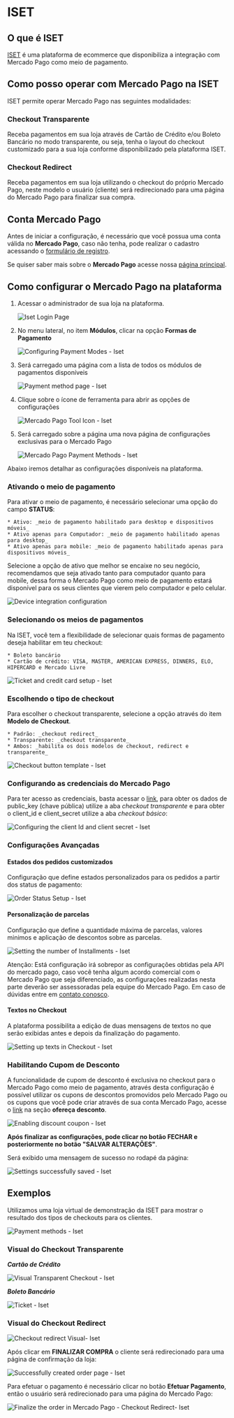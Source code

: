 # ISET

## O que é ISET

[ISET](https://www.iset.com.br/) é uma plataforma de ecommerce que disponibiliza a integração com Mercado Pago como meio de pagamento.

## Como posso operar com Mercado Pago na ISET

ISET permite operar Mercado Pago nas seguintes modalidades:

### Checkout Transparente

Receba pagamentos em sua loja através de Cartão de Crédito e/ou Boleto Bancário no modo transparente, ou seja, tenha o layout do checkout customizado para a sua loja conforme disponibilizado pela plataforma ISET.

### Checkout Redirect

Receba pagamentos em sua loja utilizando o checkout do próprio Mercado Pago, neste modelo o usuário (cliente) será redirecionado para uma página do Mercado Pago para finalizar sua compra.

## Conta Mercado Pago

Antes de iniciar a configuração, é necessário que você possua uma conta válida no **Mercado Pago**, caso não tenha, pode realizar o cadastro acessando o [formulário de registro](https://www.mercadopago.com.br/registration-mp?mode=mp).

Se quiser saber mais sobre o **Mercado Pago** acesse nossa [página principal](https://www.mercadopago.com.br/).

## Como configurar o Mercado Pago na plataforma

1. Acessar o administrador de sua loja na plataforma.

    ![Iset Login Page](/images/iset-img1.png)

2. No menu lateral, no item **Módulos**, clicar na opção **Formas de Pagamento**

    ![Configuring Payment Modes - Iset](/images/iset-img2.png)

3. Será carregado uma página com a lista de todos os módulos de pagamentos disponíveis

    ![Payment method page - Iset](/images/iset-img3.png)

4. Clique sobre o ícone de ferramenta para abrir as opções de configurações

    ![Mercado Pago Tool Icon - Iset](/images/iset-img13.png)

5. Será carregado sobre a página uma nova página de configurações exclusivas para o Mercado Pago

    ![Mercado Pago Payment Methods - Iset](/images/iset-img4.png)

Abaixo iremos detalhar as configurações disponíveis na plataforma.

### Ativando o meio de pagamento

Para ativar o meio de pagamento, é necessário selecionar uma opção do campo **STATUS**:

    * Ativo: _meio de pagamento habilitado para desktop e dispositivos móveis_
    * Ativo apenas para Computador: _meio de pagamento habilitado apenas para desktop_
    * Ativo apenas para mobile: _meio de pagamento habilitado apenas para dispositivos móveis_

Selecione a opção de ativo que melhor se encaixe no seu negócio, recomendamos que seja ativado tanto para computador quanto para mobile, dessa forma o Mercado Pago como meio de pagamento estará disponível para os seus clientes que vierem pelo computador e pelo celular.

![Device integration configuration](/images/iset-img5.png)

### Selecionando os meios de pagamentos

Na ISET, você tem a flexibilidade de selecionar quais formas de pagamento deseja habilitar em teu checkout:

    * Boleto bancário
    * Cartão de crédito: VISA, MASTER, AMERICAN EXPRESS, DINNERS, ELO, HIPERCARD e Mercado Livre

![Ticket and credit card setup - Iset](/images/iset-img6.png)

### Escolhendo o tipo de checkout

Para escolher o checkout transparente, selecione a opção através do item **Modelo de Checkout**.

    * Padrão: _checkout redirect_
    * Transparente: _checkout transparente_
    * Ambos: _habilita os dois modelos de checkout, redirect e transparente_

![Checkout button template - Iset](/images/iset-img7.png)

### Configurando as credenciais do Mercado Pago

Para ter acesso as credenciais, basta acessar o [link]([FAKER][CREDENTIALS][URL]), para obter os dados de public_key (chave pública) utilize a aba *checkout transparente* e para obter o client_id e client_secret utilize a aba *checkout básico*:

![Configuring the client Id and client secret - Iset](/images/iset-img14.png)

### Configurações Avançadas

#### Estados dos pedidos customizados

Configuração que define estados personalizados para os pedidos a partir dos status de pagamento:

![Order Status Setup - Iset](/images/iset-img8.png)

#### Personalização de parcelas

Configuração que define a quantidade máxima de parcelas, valores minimos e aplicação de descontos sobre as parcelas.

![Setting the number of Installments - Iset](/images/iset-img10.png)

Atenção: Está configuração irá sobrepor as configurações obtidas pela API do mercado pago, caso você tenha algum acordo comercial com o Mercado Pago que seja diferenciado, as configurações realizadas nesta parte deverão ser assessoradas pela equipe do Mercado Pago. Em caso de dúvidas entre em [contato conosco](https://www.mercadopago.com.br/developers/pt/support).

#### Textos no Checkout

A plataforma possibilita a edição de duas mensagens de textos no que serão exibidas antes e depois da finalização do pagamento.

![Setting up texts in Checkout - Iset](/images/iset-img11.png)

### Habilitando Cupom de Desconto

A funcionalidade de cupom de desconto é exclusiva no checkout para o Mercado Pago como meio de pagamento, através desta configuração é possível utilizar os cupons de descontos promovidos pelo Mercado Pago ou os cupons que você pode criar através de sua conta Mercado Pago, acesse o [link](https://www.mercadopago.com.br/settings/my-business) na seção **ofereça desconto**.

![Enabling discount coupon - Iset](/images/iset-img9.png)

**Após finalizar as configurações, pode clicar no botão FECHAR e posteriormente no botão "SALVAR ALTERAÇÕES"**.

Será exibido uma mensagem de sucesso no rodapé da página:

![Settings successfully saved - Iset](/images/iset-img15.png)

## Exemplos

Utilizamos uma loja virtual de demonstração da ISET para mostrar o resultado dos tipos de checkouts para os clientes.

![Payment methods - Iset](/images/iset-checkout.png)

### Visual do Checkout Transparente

**_Cartão de Crédito_**

![Visual Transparent Checkout - Iset](/images/iset-checkout-cartao.png)

**_Boleto Bancário_**

![Ticket - Iset](/images/iset-checkout-boleto.png)

### Visual do Checkout Redirect

![Checkout redirect Visual- Iset](/images/iset-checkout-redirect.png)

Após clicar em **FINALIZAR COMPRA** o cliente será redirecionado para uma página de confirmação da loja:

![Successfully created order page - Iset](/images/iset-checkout-redirect2.png)

Para efetuar o pagamento é necessário clicar no botão **Efetuar Pagamento**, então o usuário será redirecionado para uma página do Mercado Pago:

![Finalize the order in Mercado Pago - Checkout Redirect- Iset](/images/iset_gif01.png)

